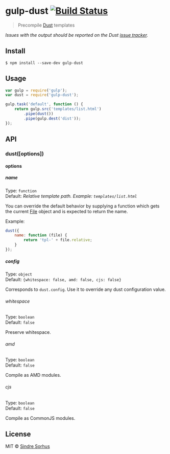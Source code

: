 # gulp-dust [![Build Status](https://travis-ci.org/sindresorhus/gulp-dust.svg?branch=master)](https://travis-ci.org/sindresorhus/gulp-dust)

> Precompile [Dust](https://github.com/linkedin/dustjs) templates

*Issues with the output should be reported on the Dust [issue tracker](https://github.com/linkedin/dustjs/issues).*


## Install

```
$ npm install --save-dev gulp-dust
```


## Usage

```js
var gulp = require('gulp');
var dust = require('gulp-dust');

gulp.task('default', function () {
	return gulp.src('templates/list.html')
		.pipe(dust())
		.pipe(gulp.dest('dist'));
});
```


## API

### dust([options])

#### options

##### name

Type: `function`  
Default: *Relative template path. Example: `templates/list.html`*

You can override the default behavior by supplying a function which gets the current [File](https://github.com/wearefractal/vinyl#constructoroptions) object and is expected to return the name.

Example:

```js
dust({
	name: function (file) {
		return 'tpl-' + file.relative;
	}
});
```
##### config

Type: `object`  
Default: `{whitespace: false, amd: false, cjs: false}`

Corresponds to `dust.config`.  Use it to override any dust configuration value.

###### whitespace

Type: `boolean`  
Default: `false`

Preserve whitespace.

###### amd

Type: `boolean`  
Default: `false`

Compile as AMD modules.

###### cjs

Type: `boolean`  
Default: `false`

Compile as CommonJS modules.


## License

MIT © [Sindre Sorhus](http://sindresorhus.com)
